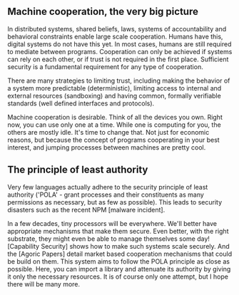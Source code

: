 ## Machine cooperation, the very big picture

In distributed systems, shared beliefs, laws, systems of accountability and behavioral constraints enable large scale cooperation. Humans have this, digital systems do not have this yet. In most cases, humans are still required to mediate between programs. Cooperation can only be achieved if systems can rely on each other, or if trust is not required in the first place. Sufficient security is a fundamental requirement for any type of cooperation.

There are many strategies to limiting trust, including making the behavior of a system more predictable (deterministic), limiting access to internal and external resources (sandboxing) and having common, formally verifiable standards (well defined interfaces and protocols).

Machine cooperation is desirable. Think of all the devices you own. Right now, you can use only one at a time. While one is computing for you, the others are mostly idle. It's time to change that. Not just for economic reasons, but because the concept of programs cooperating in your best interest, and jumping processes between machines are pretty cool.

## The principle of least authority

Very few languages actually adhere to the security principle of least authority ('POLA' - grant processes and their constituents as many permissions as necessary, but as few as possible). This leads to security disasters such as the recent NPM [malware incident].

In a few decades, tiny processors will be everywhere. We'll better have appropriate mechanisms that make them secure. Even better, with the right substrate, they might even be able to manage themselves some day! [Capability Security] shows how to make such systems scale securely. And the [Agoric Papers] detail market based cooperation mechanisms that could be build on them. This system aims to follow the POLA principle as close as possible. Here, you can import a library and attenuate its authority by giving it only the necessary resources. It is of course only one attempt, but I hope there will be many more. 
